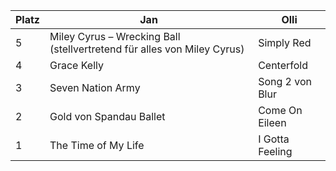 | Platz | Jan                          | Olli                     |
|-------|------------------------------|--------------------------|
| 5     | Miley Cyrus – Wrecking Ball (stellvertretend für alles von Miley Cyrus) | Simply Red           |
| 4     | Grace Kelly                   | Centerfold               |
| 3     | Seven Nation Army             | Song 2 von Blur          |
| 2     | Gold von Spandau Ballet       | Come On Eileen           |
| 1     | The Time of My Life           | I Gotta Feeling          |
